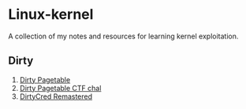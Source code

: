 # Linux-kernel
A collection of my notes and resources for learning kernel exploitation.

## Dirty
1. [Dirty Pagetable](https://yanglingxi1993.github.io/dirty_pagetable/dirty_pagetable.html)
2. [Dirty Pagetable CTF chal](https://ptr-yudai.hatenablog.com/entry/2023/12/08/093606)
3. [DirtyCred Remastered](https://exploiter.dev/blog/2022/CVE-2022-2602.html)

